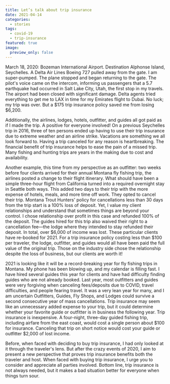 ```yaml
---
title: Let’s talk about trip insurance
date: 2021-04-14
categories:
  - stories
tags:
  - covid-19
  - trip-insurance
featured: true
image:
  preview_only: false
---
```


March 18, 2020: Bozeman International Airport. Destination Alphonse Island, Seychelles. A Delta Air Lines Boeing 727 pulled away from the gate. I am super-pumped. The plane stopped and began returning to the gate. The pilot's voice came on the intercom, informing us passengers that a 5.7 earthquake had occurred in Salt Lake City, Utah, the first stop in my travels. The airport had been closed with significant damage. Delta agents tried everything to get me to LAX in time for my Emirates flight to Dubai. No luck; my trip was over. But a $175 trip insurance policy saved me from losing $6,200.

Additionally, the airlines, lodges, hotels, outfitter, and guides all got paid as if I made the trip. A positive for everyone involved! On a previous Seychelles trip in 2016, three of ten persons ended up having to use their trip insurance due to extreme weather and an airline strike. Vacations are something we all look forward to. Having a trip canceled for any reason is heartbreaking. The financial benefit of trip insurance helps to ease the pain of a missed trip. Many fishing and hunting trips are years in the making due to cost and availability.

Another example, this time from my perspective as an outfitter: two weeks before four clients arrived for their annual Montana fly fishing trip, the airlines posted a change to their flight itinerary. What should have been a simple three-hour flight from California turned into a required overnight stay in Seattle both ways. This added two days to their trip with the more expense of hotels, meals, and more time off work. They opted to cancel their trip. Montana Trout Hunters' policy for cancellations less than 30 days from the trip start is a 100% loss of deposit. Yet, I value my client relationships and understand that sometimes things are beyond your control. I chose relationship over profit in this case and refunded 100% of the deposit. The guides hired for this trip also waived their right to a cancellation fee—the lodge where they intended to stay refunded their deposit. In total, over $6,000 of income was lost. These particular clients have re-booked for 2021. For a trip insurance policy costing less than $100 per traveler, the lodge, outfitter, and guides would all have been paid the full value of the original trip. Those on the industry side chose the relationship despite the loss of business, but our clients are worth it!

2021 is looking like it will be a record-breaking year for fly fishing trips in Montana. My phone has been blowing up, and my calendar is filling fast. I have hired several guides this year for clients and have had difficulty finding guides who are not already booked. Last year, most outfitters and guides were very forgiving when canceling fees/deposits due to COVID, travel difficulties, and people fearing travel. It was a very lean year for many, and I am uncertain Outfitters, Guides, Fly Shops, and Lodges could survive a second consecutive year of mass cancellations. Trip insurance may seem like an unnecessary added expense to your trip, but it could determine whether your favorite guide or outfitter is in business the following year. Trip insurance is inexpensive. A four-night, three-day guided fishing trip, including airfare from the east coast, would cost a single person about $100 for insurance. Canceling that trip on short notice would cost your guide or outfitter $2,000 of lost income.

Before, when faced with deciding to buy trip insurance, I had only looked at it through the traveler's lens. But after the crazy events of 2020, I aim to present a new perspective that proves trip insurance benefits both the traveler and host. When faced with buying trip insurance, I urge you to consider and appreciate all parties involved. Bottom line, trip insurance is not always needed, but it makes a bad situation better for everyone when things turn sour.
